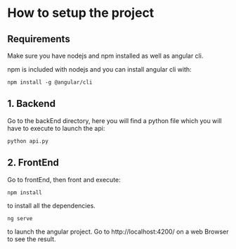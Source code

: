 # How to setup the project

## Requirements

Make sure you have nodejs and npm installed as well as angular cli.

npm is included with nodejs and you can install angular cli with:

```
npm install -g @angular/cli
```

## 1. Backend

Go to the backEnd directory, here you will find a python file which you will have to execute to launch the api:
```
python api.py
```

## 2. FrontEnd

Go to frontEnd, then front and execute:
```
npm install
```
to install all the dependencies.

```
ng serve
```
to launch the angular project. Go to http://localhost:4200/ on a web Browser to see the result.